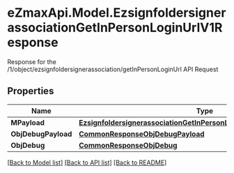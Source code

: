 # eZmaxApi.Model.EzsignfoldersignerassociationGetInPersonLoginUrlV1Response
Response for the /1/object/ezsignfoldersignerassociation/getInPersonLoginUrl API Request

## Properties

Name | Type | Description | Notes
------------ | ------------- | ------------- | -------------
**MPayload** | [**EzsignfoldersignerassociationGetInPersonLoginUrlV1ResponseMPayload**](EzsignfoldersignerassociationGetInPersonLoginUrlV1ResponseMPayload.md) |  | 
**ObjDebugPayload** | [**CommonResponseObjDebugPayload**](CommonResponseObjDebugPayload.md) |  | [optional] 
**ObjDebug** | [**CommonResponseObjDebug**](CommonResponseObjDebug.md) |  | [optional] 

[[Back to Model list]](../README.md#documentation-for-models) [[Back to API list]](../README.md#documentation-for-api-endpoints) [[Back to README]](../README.md)


